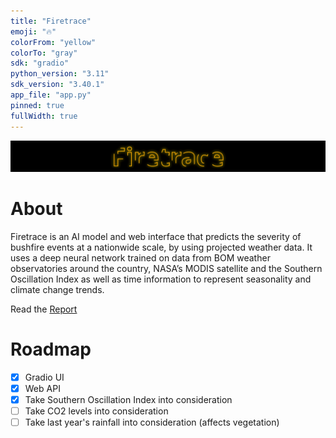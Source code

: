 ```yaml
---
title: "Firetrace"
emoji: "🔥"
colorFrom: "yellow"
colorTo: "gray"
sdk: "gradio"
python_version: "3.11"
sdk_version: "3.40.1"
app_file: "app.py"
pinned: true
fullWidth: true
---
```

<img src="./assets/banner.svg" alt="Firetrace Logo" />

# About
Firetrace is an AI model and web interface that predicts the severity of bushfire events at a nationwide scale, by using projected weather data. It uses a deep neural network trained on data from BOM weather observatories around the country, NASA’s MODIS satellite and the Southern Oscillation Index as well as time information to represent seasonality and climate change trends.

Read the [Report](./Firetrace%20-%20Paper.pdf)

# Roadmap
- [x] Gradio UI
- [x] Web API
- [x] Take Southern Oscillation Index into consideration
- [ ] Take CO2 levels into consideration
- [ ] Take last year's rainfall into consideration (affects vegetation)